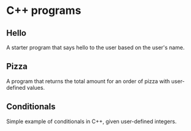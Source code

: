 # C++ programs

## Hello

A starter program that says hello to the user based on the user's name.

## Pizza

A program that returns the total amount for an order of pizza with user-defined values.

## Conditionals

Simple example of conditionals in C++, given user-defined integers.




